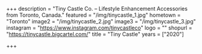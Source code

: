 +++
description = "Tiny Castle Co. – Lifestyle Enhancement Accessories from Toronto, Canada."
featured = "/img/tinycastle_1.jpg"
hometown = "Toronto"
image2 = "/img/tinycastle_2.jpg"
image3 = "/img/tinycastle_3.jpg"
instagram = "https://www.instagram.com/tinycastleco"
logo = ""
shopurl = "https://tinycastle.bigcartel.com/"
title = "Tiny Castle"
years = ["2020"]

+++
